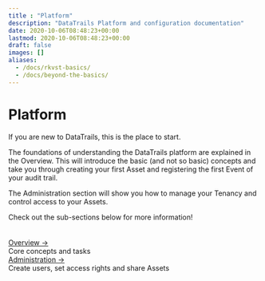 ```yaml
---
title : "Platform"
description: "DataTrails Platform and configuration documentation"
date: 2020-10-06T08:48:23+00:00
lastmod: 2020-10-06T08:48:23+00:00
draft: false
images: []
aliases: 
  - /docs/rkvst-basics/
  - /docs/beyond-the-basics/
---
```


<div class= "row justify-content-center">
  <div class="col-md-12 col-lg-10 col-xl-10">
    <h1>Platform</h1>
    <p>If you are new to DataTrails, this is the place to start.<br></p>
    <p>The foundations of understanding the DataTrails platform are explained in the Overview. This will introduce the basic (and not so basic) concepts and take you through creating your first Asset and registering the first Event of your audit trail.</p>
    <p>The Administration section will show you how to manage your Tenancy and control access to your Assets.
    <p> Check out the sub-sections below for more information!</p>
  </div>
</div>
<section class="section section-sm" style="padding-top: 20px; padding-bottom: 20px;">
  <div class= "row justify-content-center">
    <div class="col-md-12 col-lg-10 col-xl-10">    
    <a href="/platform/overview/introduction/">Overview &rarr;</a><br>
    Core concepts and tasks<br>
    <a href="/platform/administration/identity-and-access-management/">Administration &rarr;</a><br>
    Create users, set access rights and share Assets
    </div>
  </div>
</section>
